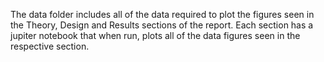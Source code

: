 The data folder includes all of the data required to plot the figures seen in the Theory, Design and Results sections of the report.
Each section has a jupiter notebook that when run, plots all of the data figures seen in the respective section. 
